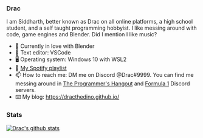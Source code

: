 ### Drac

I am Siddharth, better known as Drac on all online platforms, a high school student, and a self taught programming hobbyist. I like messing around with code, game engines and Blender. Did I mention I like music?

- 🌱 Currently in love with Blender
- 📔 Text editor: VSCode
- 🖥️ Operating system: Windows 10 with WSL2 
- 🎵 [My Spotify playlist](https://open.spotify.com/playlist/16c8EwGMSEp9NSRW8uZOSL?si=41c4699d34754baa)
- 📫 How to reach me: DM me on Discord @Drac#9999. You can find me messing around in [The Programmer's Hangout](https://discord.gg/programming) and [Formula 1](https://discord.gg/formula1) Discord servers. 
- ⌨️ My blog: https://dracthedino.github.io/

### Stats

[![Drac's github stats](https://github-readme-stats.vercel.app/api?username=DracTheDino&theme=radical)](https://github.com/anuraghazra/github-readme-stats)
